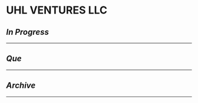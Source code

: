 # UHL VENTURES LLC

## *In Progress*

--------------------

## *Que*

-----------------------------------
## *Archive*

-----------------------------------
